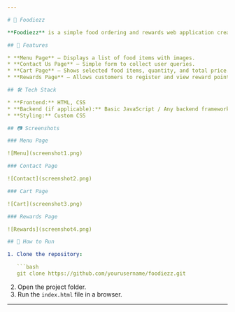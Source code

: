 ```yaml
---

# 🍔 Foodiezz

**Foodiezz** is a simple food ordering and rewards web application created as a B.Tech first-year project. It allows users to explore a menu, add items to a cart, register for rewards, and contact the store.

## 📌 Features

* **Menu Page** – Displays a list of food items with images.
* **Contact Us Page** – Simple form to collect user queries.
* **Cart Page** – Shows selected food items, quantity, and total price.
* **Rewards Page** – Allows customers to register and view reward points.

## 🛠️ Tech Stack

* **Frontend:** HTML, CSS
* **Backend (if applicable):** Basic JavaScript / Any backend framework you used
* **Styling:** Custom CSS

## 📷 Screenshots

### Menu Page

![Menu](screenshot1.png)

### Contact Page

![Contact](screenshot2.png)

### Cart Page

![Cart](screenshot3.png)

### Rewards Page

![Rewards](screenshot4.png)

## 🚀 How to Run

1. Clone the repository:

   ```bash
   git clone https://github.com/yourusername/foodiezz.git
   ```
2. Open the project folder.
3. Run the `index.html` file in a browser.


---
```


